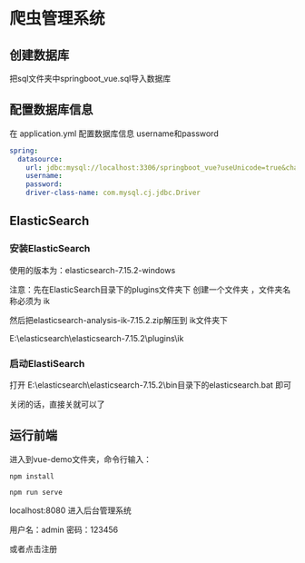 # 爬虫管理系统
## 创建数据库
把sql文件夹中springboot_vue.sql导入数据库

## 配置数据库信息
在 application.yml 配置数据库信息 username和password

```yaml
spring:
  datasource:
    url: jdbc:mysql://localhost:3306/springboot_vue?useUnicode=true&characterEncoding=UTF-8&serverTimeZone=UTC
    username: 
    password: 
    driver-class-name: com.mysql.cj.jdbc.Driver
```



## ElasticSearch

### 安装ElasticSearch

使用的版本为：elasticsearch-7.15.2-windows



注意：先在ElasticSearch目录下的plugins文件夹下 创建一个文件夹 ，文件夹名称必须为 ik

然后把elasticsearch-analysis-ik-7.15.2.zip解压到 ik文件夹下

E:\elasticsearch\elasticsearch-7.15.2\plugins\ik



### 启动ElastiSearch

打开 E:\elasticsearch\elasticsearch-7.15.2\bin目录下的elasticsearch.bat 即可



关闭的话，直接关就可以了



## 运行前端

进入到vue-demo文件夹，命令行输入：

```
npm install
```

```
npm run serve
```


localhost:8080 进入后台管理系统

用户名：admin 密码：123456

或者点击注册



   

